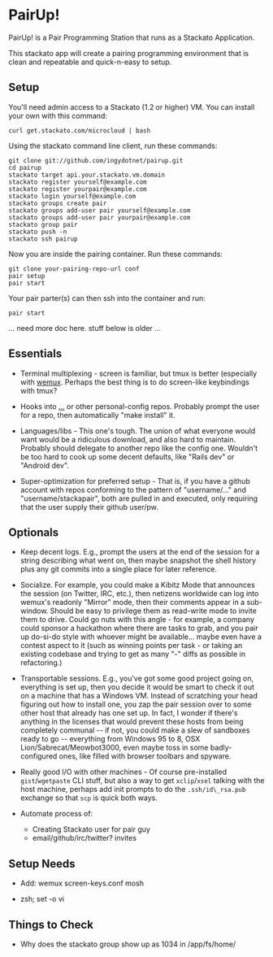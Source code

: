 PairUp!
=======

PairUp! is a Pair Programming Station that runs as a Stackato Application.

This stackato app will create a pairing programming environment that is clean
and repeatable and quick-n-easy to setup.

Setup
-----

You'll need admin access to a Stackato (1.2 or higher) VM.  You can install
your own with this command:

    curl get.stackato.com/microcloud | bash

Using the stackato command line client, run these commands:

    git clone git://github.com/ingydotnet/pairup.git
    cd pairup
    stackato target api.your.stackato.vm.domain
    stackato register yourself@example.com
    stackato register yourpair@example.com
    stackato login yourself@example.com
    stackato groups create pair
    stackato groups add-user pair yourself@example.com
    stackato groups add-user pair yourpair@example.com
    stackato group pair
    stackato push -n
    stackato ssh pairup

Now you are inside the pairing container. Run these commands:

    git clone your-pairing-repo-url conf
    pair setup
    pair start

Your pair parter(s) can then ssh into the container and run:

    pair start



... need more doc here. stuff below is older ...



Essentials
----------

- Terminal multiplexing - screen is familiar, but tmux is better (especially
  with [wemux](https://github.com/zolrath/wemux). Perhaps the best thing is to
  do screen-like keybindings with tmux?

- Hooks into [...](https://github.com/ingydotnet/...) or other personal-config
  repos. Probably prompt the user for a repo, then automatically "make
  install" it.

- Languages/libs - This one's tough. The union of what everyone would want
  would be a ridiculous download, and also hard to maintain. Probably should
  delegate to another repo like the config one. Wouldn't be too hard to cook
  up some decent defaults, like "Rails dev" or "Android dev".

- Super-optimization for preferred setup - That is, if you have a github
  account with repos conforming to the pattern of "username/..." and
  "username/stackapair", both are pulled in and executed, only requiring that
  the user supply their github user/pw.

Optionals
---------

- Keep decent logs. E.g., prompt the users at the end of the session for a
  string describing what went on, then maybe snapshot the shell history plus
  any git commits into a single place for later reference.

- Socialize. For example, you could make a Kibitz Mode that announces the
  session (on Twitter, IRC, etc.), then netizens worldwide can log into
  wemux's readonly "Mirror" mode, then their comments appear in a sub-window.
  Should be easy to privilege them as read-write mode to invite them to drive.
  Could go nuts with this angle - for example, a company could sponsor a
  hackathon where there are tasks to grab, and you pair up do-si-do style with
  whoever might be available... maybe even have a contest aspect to it (such
  as winning points per task - or taking an existing codebase and trying to
  get as many "-" diffs as possible in refactoring.)

- Transportable sessions. E.g., you've got some good project going on,
  everything is set up, then you decide it would be smart to check it out on a
  machine that has a Windows VM. Instead of scratching your head figuring out
  how to install one, you zap the pair session over to some other host that
  already has one set up. In fact, I wonder if there's anything in the
  licenses that would prevent these hosts from being completely communal -- if
  not, you could make a slew of sandboxes ready to go -- everything from
  Windows 95 to 8, OSX Lion/Sabrecat/Meowbot3000, even maybe toss in some
  badly-configured ones, like filled with browser toolbars and spyware.

- Really good I/O with other machines - Of course pre-installed
  `gist`/`wgetpaste` CLI stuff, but also a way to get `xclip`/`xsel` talking
  with the host machine, perhaps add init prompts to do the `.ssh/id\_rsa.pub`
  exchange so that `scp` is quick both ways.

- Automate process of:
    - Creating Stackato user for pair guy
    - email/github/irc/twitter? invites

Setup Needs
-----------

- Add:
    wemux
    screen-keys.conf
    mosh

- zsh; set -o vi

Things to Check
---------------

- Why does the stackato group show up as 1034 in /app/fs/home/

